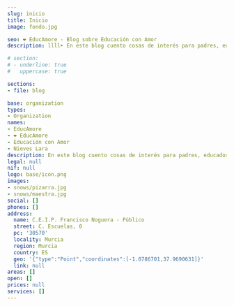 ```yaml
---
slug: inicio
title: Inicio
image: fondo.jpg

seo: ❤️ EducAmore - Blog sobre Educación con Amor
description: llll➤ En este blog cuento cosas de interés para padres, educadores y cualquier ser humano interesado en la educación con amor.

# section:
# - underline: true
#   uppercase: true

sections:
- file: blog

base: organization
types:
- Organization
names:
- EducAmore
- ❤️ EducAmore
- Educación con Amor
- Nieves Lara
description: En este blog cuento cosas de interés para padres, educadores y cualquier ser humano interesado en la educación con amor.
legal: null
nif: null
logo: base/icon.png
images:
- snows/pizarra.jpg
- snows/maestra.jpg
social: []
phones: []
address:
  name: C.E.I.P. Francisco Noguera - Público
  street: C. Escuelas, 0
  pc: '30570'
  locality: Murcia
  region: Murcia
  country: ES
  geo: '{"type":"Point","coordinates":[-1.0786701,37.9690631]}'
  link: null
areas: []
open: []
prices: null
services: []
---
```

